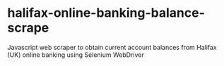 # halifax-online-banking-balance-scrape
Javascript web scraper to obtain current account balances from Halifax (UK) online banking using Selenium WebDriver
